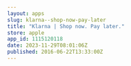 ```yaml
---
layout: apps
slug: klarna--shop-now-pay-later
title: "Klarna | Shop now. Pay later."
store: apple
app_id: 1115120118
date: 2023-11-29T08:01:06Z
published: 2016-06-22T13:33:00Z
---
```

